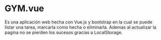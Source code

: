 # GYM.vue
Es una aplicación web hecha con Vue.js y bootstrap en la 
cual se puede listar una tarea, marcarla como hecha
o eliminarla.
Ademas al actualizar la pagina no se pierden los sucesos
gracias a LocalStorage.
